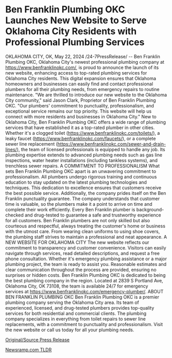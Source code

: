# Ben Franklin Plumbing OKC Launches New Website to Serve Oklahoma City Residents with Professional Plumbing Services

OKLAHOMA CITY, OK, May 22, 2024 /24-7PressRelease/ -- Ben Franklin Plumbing OKC, Oklahoma City's newest professional plumbing company at https://www.benfranklinokc.com/, is proud to announce the launch of its new website, enhancing access to top-rated plumbing services for Oklahoma City residents. This digital expansion ensures that Oklahoma homeowners and businesses can easily find and contact professional plumbers for all their plumbing needs, from emergency repairs to routine maintenance.   "We are thrilled to introduce our new website to the Oklahoma City community," said Jason Clark, Proprietor of Ben Franklin Plumbing OKC. "Our plumbers' commitment to punctuality, professionalism, and exceptional service remains our top priority. This website will help us connect with more residents and businesses in Oklahoma City."  New to Oklahoma City, Ben Franklin Plumbing OKC offers a wide range of plumbing services that have established it as a top-rated plumber in other cities. Whether it's a clogged toilet (https://www.benfranklinokc.com/toilets/), a leaky faucet (https://www.benfranklinokc.com/faucets/), or a complete sewer line replacement (https://www.benfranklinokc.com/sewer-and-drain-lines/), the team of licensed professionals is equipped to handle any job. Its plumbing expertise extends to advanced plumbing needs such as gas line inspections, water heater installations (including tankless systems), and trenchless sewer repairs.  A COMMITMENT TO PROFESSIONALISM  What sets Ben Franklin Plumbing OKC apart is an unwavering commitment to professionalism. All plumbers undergo rigorous training and continuous education to stay updated on the latest plumbing technologies and techniques. This dedication to excellence ensures that customers receive the best possible service. Additionally, the company prides itself on the Ben Franklin punctuality guarantee. The company understands that customer time is valuable, so the plumbers make it a point to arrive on time and complete their work efficiently.  Every Ben Franklin plumber is background-checked and drug-tested to guarantee a safe and trustworthy experience for all customers. Ben Franklin plumbers are not only skilled but also courteous and respectful, always treating the customer's home or business with the utmost care. From wearing clean uniforms to using shoe covers, the plumbing staff strives to maintain a professional and neat appearance.  A NEW WEBSITE FOR OKLAHOMA CITY  The new website reflects our commitment to transparency and customer convenience. Visitors can easily navigate through services, read detailed descriptions, and request a free phone consultation. Whether it's emergency plumbing assistance or a major plumbing project, the team is ready to assist you. Reasonable estimates and clear communication throughout the process are provided, ensuring no surprises or hidden costs.  Ben Franklin Plumbing OKC is dedicated to being the best plumbing company in the region. Located at 2839 S Portland Ave, Oklahoma City, OK 73108, the team is available 24/7 for emergency services at https://www.benfranklinokc.com/emergency-plumber/.  ABOUT BEN FRANKLIN PLUMBING OKC  Ben Franklin Plumbing OKC is a premier plumbing company serving the Oklahoma City area. Its team of experienced, licensed, and drug-tested plumbers provides top-quality services for both residential and commercial clients. The plumbing company specializes in everything from toilet repairs to sewer line replacements, with a commitment to punctuality and professionalism. Visit the new website or call us today for all your plumbing needs. 

[Original/Source Press Release](https://www.24-7pressrelease.com/press-release/511067/ben-franklin-plumbing-okc-launches-new-website-to-serve-oklahoma-city-residents-with-professional-plumbing-services) 

[Newsramp.com TLDR](https://newsramp.com/None) 